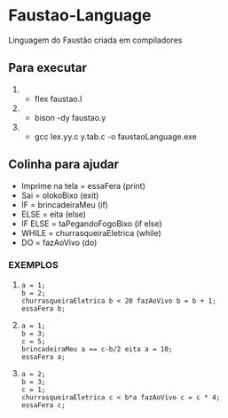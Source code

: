 # Faustao-Language
Linguagem do Faustão criada em compiladores

## Para executar
1. - flex faustao.l
2. - bison -dy faustao.y
3. - gcc lex.yy.c y.tab.c -o faustaoLanguage.exe

## Colinha para ajudar
- Imprime na tela     = 	essaFera (print)
- Sai                 =	olokoBixo (exit)
- IF                  =	brincadeiraMeu (if)
- ELSE                =	eita (else)
- IF ELSE             =	taPegandoFogoBixo (if else)
- WHILE               =	churrasqueiraEletrica (while)
- DO                  =	fazAoVivo (do)

### EXEMPLOS

1)  ```
    a = 1; 
    b = 2; 
    churrasqueiraEletrica b < 20 fazAoVivo b = b + 1; 
    essaFera b;
    ```
2)  ```
    a = 1; 
    b = 3; 
    c = 5; 
    brincadeiraMeu a == c-b/2 eita a = 10; 
    essaFera a; 
    ```
3)  ```
    a = 2; 
    b = 3; 
    c = 1;
    churrasqueiraEletrica c < b*a fazAoVivo c = c * 4; 
    essaFera c; 
    ```
